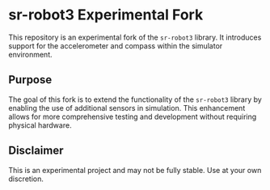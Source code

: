 # sr-robot3 Experimental Fork

This repository is an experimental fork of the `sr-robot3` library. It introduces support for the accelerometer and compass within the simulator environment.

## Purpose

The goal of this fork is to extend the functionality of the `sr-robot3` library by enabling the use of additional sensors in simulation. This enhancement allows for more comprehensive testing and development without requiring physical hardware.

## Disclaimer

This is an experimental project and may not be fully stable. Use at your own discretion.
